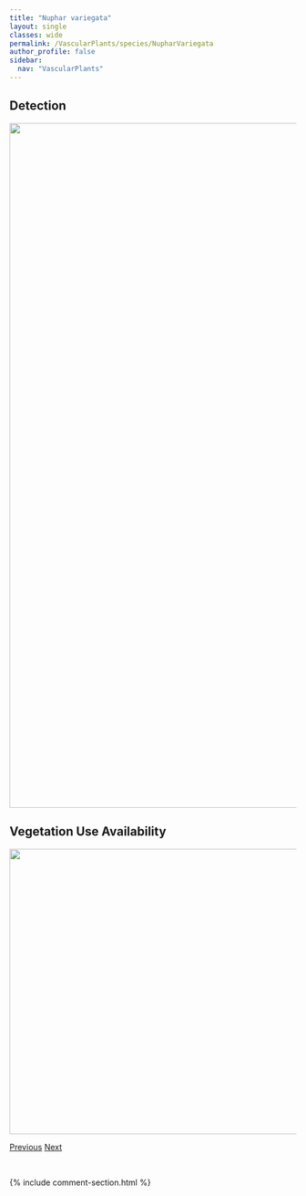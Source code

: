 ```yaml
---
title: "Nuphar variegata"
layout: single
classes: wide
permalink: /VascularPlants/species/NupharVariegata
author_profile: false
sidebar:
  nav: "VascularPlants"
---
```


<h2>Detection</h2>

<a href="https://drive.google.com/uc?export=view&id=10cXqX_5AgscbmopOx0AjxmGSgaUsKDaY">
<img src="https://drive.google.com/uc?export=view&id=10cXqX_5AgscbmopOx0AjxmGSgaUsKDaY" height = "1200" width = "800">
</a>


<h2>Vegetation Use Availability</h2>

<a href="https://drive.google.com/uc?export=view&id=1Dq4RgeqmENTmCWWwfenO4t2v92Fo4LuI">
<img src="https://drive.google.com/uc?export=view&id=1Dq4RgeqmENTmCWWwfenO4t2v92Fo4LuI" height = "500" width = "1000">
</a>


<a href="/DevelopmentWebsite/VascularPlants/species/NesliaPaniculata" class="pagination--pager" title="Neslia paniculata">Previous</a> <a href="/DevelopmentWebsite/VascularPlants/species/OenotheraBiennis" class="pagination--pager" title="Oenothera biennis">Next</a>

<p>&nbsp;</p>

{% include comment-section.html %}
